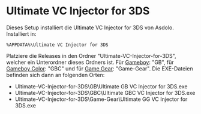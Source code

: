 Ultimate VC Injector for 3DS==================Dieses Setup installiert die Ultimate VC Injector for 3DS von Asdolo. Installiert in:    %APPDATA%\Ultimate VC Injector for 3DSPlatziere die Releases in den Ordner "Ultimate-VC-Injector-for-3DS", welcher ein Unterordner dieses Ordners ist. Für [Gameboy](https://wiidatabase.de/3ds-downloads/pc-tools/ultimate-gb-vc-injector-for-3ds/): "GB", für [Gameboy Color](https://wiidatabase.de/3ds-downloads/pc-tools/ultimate-gbc-vc-injector-for-3ds/): "GBC" und für [Game Gear](https://wiidatabase.de/3ds-downloads/pc-tools/ultimate-game-gear-vc-injector-for-3ds/): "Game-Gear". Die EXE-Dateien befinden sich dann an folgenden Orten:* Ultimate-VC-Injector-for-3DS\GB\Ultimate GB VC Injector for 3DS.exe* Ultimate-VC-Injector-for-3DS\GBC\Ultimate GBC VC Injector for 3DS.exe* Ultimate-VC-Injector-for-3DS\Game-Gear\Ultimate GG VC Injector for 3DS.exe